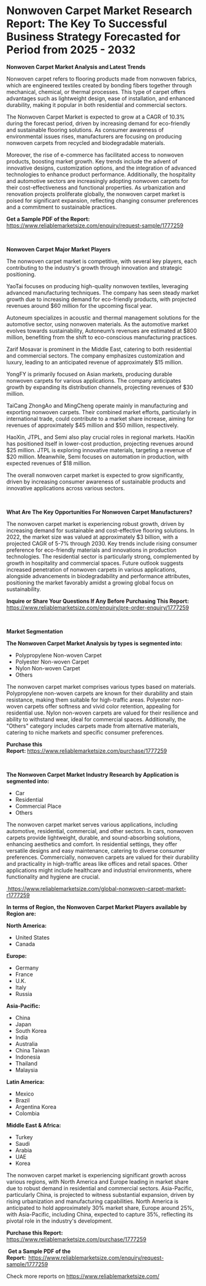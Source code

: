 <p><h1>Nonwoven Carpet Market Research Report: The Key To Successful Business Strategy Forecasted for Period from 2025 - 2032</h1></p><p><strong>Nonwoven Carpet Market Analysis and Latest Trends</strong></p>
<p><p>Nonwoven carpet refers to flooring products made from nonwoven fabrics, which are engineered textiles created by bonding fibers together through mechanical, chemical, or thermal processes. This type of carpet offers advantages such as lightweight design, ease of installation, and enhanced durability, making it popular in both residential and commercial sectors. </p><p>The Nonwoven Carpet Market is expected to grow at a CAGR of 10.3% during the forecast period, driven by increasing demand for eco-friendly and sustainable flooring solutions. As consumer awareness of environmental issues rises, manufacturers are focusing on producing nonwoven carpets from recycled and biodegradable materials. </p><p>Moreover, the rise of e-commerce has facilitated access to nonwoven products, boosting market growth. Key trends include the advent of innovative designs, customization options, and the integration of advanced technologies to enhance product performance. Additionally, the hospitality and automotive sectors are increasingly adopting nonwoven carpets for their cost-effectiveness and functional properties. As urbanization and renovation projects proliferate globally, the nonwoven carpet market is poised for significant expansion, reflecting changing consumer preferences and a commitment to sustainable practices.</p></p>
<p><strong>Get a Sample PDF of the Report:&nbsp;</strong> <a href="https://www.reliablemarketsize.com/enquiry/request-sample/1777259?utm_campaign=2186&utm_medium=2&utm_source=Github&utm_content=ia&utm_term=07022025&utm_id=nonwoven-carpet">https://www.reliablemarketsize.com/enquiry/request-sample/1777259</a></p>
<p>&nbsp;</p>
<p><strong>Nonwoven Carpet Major Market Players</strong></p>
<p><p>The nonwoven carpet market is competitive, with several key players, each contributing to the industry's growth through innovation and strategic positioning. </p><p>YaoTai focuses on producing high-quality nonwoven textiles, leveraging advanced manufacturing techniques. The company has seen steady market growth due to increasing demand for eco-friendly products, with projected revenues around $60 million for the upcoming fiscal year.</p><p>Autoneum specializes in acoustic and thermal management solutions for the automotive sector, using nonwoven materials. As the automotive market evolves towards sustainability, Autoneum’s revenues are estimated at $800 million, benefiting from the shift to eco-conscious manufacturing practices.</p><p>Zarif Mosavar is prominent in the Middle East, catering to both residential and commercial sectors. The company emphasizes customization and luxury, leading to an anticipated revenue of approximately $15 million. </p><p>YongFY is primarily focused on Asian markets, producing durable nonwoven carpets for various applications. The company anticipates growth by expanding its distribution channels, projecting revenues of $30 million.</p><p>TaiCang ZhongAo and MingCheng operate mainly in manufacturing and exporting nonwoven carpets. Their combined market efforts, particularly in international trade, could contribute to a market share increase, aiming for revenues of approximately $45 million and $50 million, respectively.</p><p>HaoXin, JTPL, and Semi also play crucial roles in regional markets. HaoXin has positioned itself in lower-cost production, projecting revenues around $25 million. JTPL is exploring innovative materials, targeting a revenue of $20 million. Meanwhile, Semi focuses on automation in production, with expected revenues of $18 million.</p><p>The overall nonwoven carpet market is expected to grow significantly, driven by increasing consumer awareness of sustainable products and innovative applications across various sectors.</p></p>
<p>&nbsp;</p>
<p><strong>What Are The Key Opportunities For Nonwoven Carpet Manufacturers?</strong></p>
<p><p>The nonwoven carpet market is experiencing robust growth, driven by increasing demand for sustainable and cost-effective flooring solutions. In 2022, the market size was valued at approximately $3 billion, with a projected CAGR of 5-7% through 2030. Key trends include rising consumer preference for eco-friendly materials and innovations in production technologies. The residential sector is particularly strong, complemented by growth in hospitality and commercial spaces. Future outlook suggests increased penetration of nonwoven carpets in various applications, alongside advancements in biodegradability and performance attributes, positioning the market favorably amidst a growing global focus on sustainability.</p></p>
<p><strong>Inquire or Share Your Questions If Any Before Purchasing This Report:</strong> <a href="https://www.reliablemarketsize.com/enquiry/pre-order-enquiry/1777259?utm_campaign=2186&utm_medium=2&utm_source=Github&utm_content=ia&utm_term=07022025&utm_id=nonwoven-carpet">https://www.reliablemarketsize.com/enquiry/pre-order-enquiry/1777259</a></p>
<p>&nbsp;</p>
<p><strong>Market Segmentation</strong></p>
<p><strong>The Nonwoven Carpet Market Analysis by types is segmented into:</strong></p>
<p><ul><li>Polypropylene Non-woven Carpet</li><li>Polyester Non-woven Carpet</li><li>Nylon Non-woven Carpet</li><li>Others</li></ul></p>
<p><p>The nonwoven carpet market comprises various types based on materials. Polypropylene non-woven carpets are known for their durability and stain resistance, making them suitable for high-traffic areas. Polyester non-woven carpets offer softness and vivid color retention, appealing for residential use. Nylon non-woven carpets are valued for their resilience and ability to withstand wear, ideal for commercial spaces. Additionally, the "Others" category includes carpets made from alternative materials, catering to niche markets and specific consumer preferences.</p></p>
<p><strong>Purchase this Report:&nbsp;</strong><a href="https://www.reliablemarketsize.com/purchase/1777259?utm_campaign=2186&utm_medium=2&utm_source=Github&utm_content=ia&utm_term=07022025&utm_id=nonwoven-carpet">https://www.reliablemarketsize.com/purchase/1777259</a></p>
<p>&nbsp;</p>
<p><strong>The Nonwoven Carpet Market Industry Research by Application is segmented into:</strong></p>
<p><ul><li>Car</li><li>Residential</li><li>Commercial Place</li><li>Others</li></ul></p>
<p><p>The nonwoven carpet market serves various applications, including automotive, residential, commercial, and other sectors. In cars, nonwoven carpets provide lightweight, durable, and sound-absorbing solutions, enhancing aesthetics and comfort. In residential settings, they offer versatile designs and easy maintenance, catering to diverse consumer preferences. Commercially, nonwoven carpets are valued for their durability and practicality in high-traffic areas like offices and retail spaces. Other applications might include healthcare and industrial environments, where functionality and hygiene are crucial.</p></p>
<p><a href="https://www.reliablemarketsize.com/global-nonwoven-carpet-market-r1777259?utm_campaign=2186&utm_medium=2&utm_source=Github&utm_content=ia&utm_term=07022025&utm_id=nonwoven-carpet">&nbsp;https://www.reliablemarketsize.com/global-nonwoven-carpet-market-r1777259</a></p>
<p><strong>In terms of Region, the Nonwoven Carpet Market Players available by Region are:</strong></p>
<p>
    <p> <strong> North America: </strong>
        <ul>
            <li>United States</li>
            <li>Canada</li>
        </ul>
        </p> 
    <p> <strong> Europe: </strong>
        <ul>
            <li>Germany</li>
            <li>France</li>
            <li>U.K.</li>
            <li>Italy</li>
            <li>Russia</li>
        </ul>
        </p> 
    <p> <strong> Asia-Pacific: </strong>
        <ul>
            <li>China</li>
            <li>Japan</li>
            <li>South Korea</li>
            <li>India</li>
            <li>Australia</li>
            <li>China Taiwan</li>
            <li>Indonesia</li>
            <li>Thailand</li>
            <li>Malaysia</li>
        </ul>
        </p> 
    <p> <strong> Latin America: </strong>
        <ul>
            <li>Mexico</li>
            <li>Brazil</li>
            <li>Argentina Korea</li>
            <li>Colombia</li>
        </ul>
        </p> 
    <p> <strong> Middle East & Africa: </strong>
        <ul>
            <li>Turkey</li>
            <li>Saudi</li>
            <li>Arabia</li>
            <li>UAE</li>
            <li>Korea</li>
        </ul>
    </p>
    </p>
<p><p>The nonwoven carpet market is experiencing significant growth across various regions, with North America and Europe leading in market share due to robust demand in residential and commercial sectors. Asia-Pacific, particularly China, is projected to witness substantial expansion, driven by rising urbanization and manufacturing capabilities. North America is anticipated to hold approximately 30% market share, Europe around 25%, with Asia-Pacific, including China, expected to capture 35%, reflecting its pivotal role in the industry's development.</p></p>
<p><strong>Purchase this Report: </strong><a href="https://www.reliablemarketsize.com/purchase/1777259?utm_campaign=2186&utm_medium=2&utm_source=Github&utm_content=ia&utm_term=07022025&utm_id=nonwoven-carpet">https://www.reliablemarketsize.com/purchase/1777259</a></p>
<p>&nbsp;<strong>Get a Sample PDF of the Report:&nbsp;&nbsp;</strong><a href="https://www.reliablemarketsize.com/enquiry/request-sample/1777259?utm_campaign=2186&utm_medium=2&utm_source=Github&utm_content=ia&utm_term=07022025&utm_id=nonwoven-carpet">https://www.reliablemarketsize.com/enquiry/request-sample/1777259</a></p>
<p><strong></strong></p>
<p>Check more reports on <a href="https://www.reliablemarketsize.com/?utm_campaign=2186&utm_medium=2&utm_source=Github&utm_content=ia&utm_term=07022025&utm_id=nonwoven-carpet">https://www.reliablemarketsize.com/</a></p>